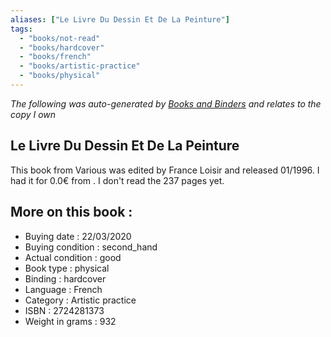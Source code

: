 ```yaml
---
aliases: ["Le Livre Du Dessin Et De La Peinture"] 
tags: 
  - "books/not-read" 
  - "books/hardcover" 
  - "books/french"
  - "books/artistic-practice"
  - "books/physical"
---
```


_The following was auto-generated by [Books and Binders](Books%20and%20Binders.md) and relates to the copy I own_
## Le Livre Du Dessin Et De La Peinture
This book from Various was edited by France Loisir and released 01/1996. I had it for 0.0€ from . I don't read the 237 pages yet.

## More on this book :
- Buying date : 22/03/2020
- Buying condition : second_hand
- Actual condition : good
- Book type : physical
- Binding : hardcover
- Language : French
- Category : Artistic practice
- ISBN : 2724281373
- Weight in grams : 932
